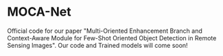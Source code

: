 # MOCA-Net
Official code for our paper "Multi-Oriented Enhancement Branch and Context-Aware Module for Few-Shot Oriented Object Detection in Remote Sensing Images". Our code and Trained models will come soon!
